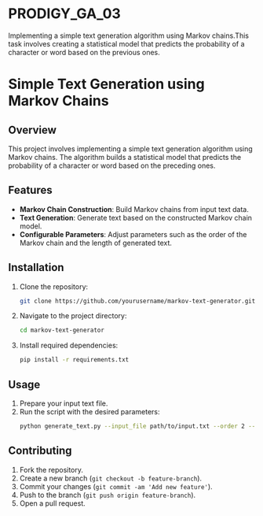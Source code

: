 # PRODIGY_GA_03
Implementing a simple text generation algorithm using Markov chains.This task involves creating a statistical model that predicts the probability of a character or word based on the previous ones.

# Simple Text Generation using Markov Chains

## Overview
This project involves implementing a simple text generation algorithm using Markov chains. The algorithm builds a statistical model that predicts the probability of a character or word based on the preceding ones.

## Features
- **Markov Chain Construction**: Build Markov chains from input text data.
- **Text Generation**: Generate text based on the constructed Markov chain model.
- **Configurable Parameters**: Adjust parameters such as the order of the Markov chain and the length of generated text.

## Installation
1. Clone the repository:
    ```sh
    git clone https://github.com/yourusername/markov-text-generator.git
    ```
2. Navigate to the project directory:
    ```sh
    cd markov-text-generator
    ```
3. Install required dependencies:
    ```sh
    pip install -r requirements.txt
    ```

## Usage
1. Prepare your input text file.
2. Run the script with the desired parameters:
    ```sh
    python generate_text.py --input_file path/to/input.txt --order 2 --length 100
    ```

## Contributing
1. Fork the repository.
2. Create a new branch (`git checkout -b feature-branch`).
3. Commit your changes (`git commit -am 'Add new feature'`).
4. Push to the branch (`git push origin feature-branch`).
5. Open a pull request.
